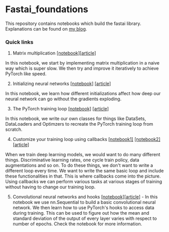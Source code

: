 # Fastai_foundations

This repository contains notebooks which build the fastai library. Explanations can be found on [my blog](https://medium.com/@dipam44).

### Quick links
1. Matrix multiplication [[notebook]](https://github.com/dipam7/fastai_practical_deep_learning/blob/master/deep_learning/course2/notebooks/01_matmul.ipynb)[[article]](https://medium.com/@dipam44/matrix-multiplication-the-pytorch-way-c0ad724402ed)

In this notebook, we start by implementing matrix multiplication in a naive way which is super slow. We then try and improve it iteratively to achieve PyTorch like speed.

2. Initializing neural networks [[notebook]](https://github.com/dipam7/fastai_practical_deep_learning/blob/master/deep_learning/course2/notebooks/02_fully_connected.ipynb) [[article]](https://becominghuman.ai/initializing-neural-networks-3a774eb63745)

In this notebook, we learn how different initializations affect how deep our neural network can go without the gradients exploding.

3. The PyTorch training loop [[notebook]](https://github.com/dipam7/fastai_practical_deep_learning/blob/master/deep_learning/course2/notebooks/03_minibatch_training.ipynb) [[article]](https://becominghuman.ai/the-pytorch-training-loop-3c645c56665a)

In this notebook, we write our own classes for things like DataSets, DataLoaders and Optimzers to recreate the PyTorch training loop from scratch.

4. Customize your training loop using callbacks [[notebook1]](https://github.com/dipam7/fastai_practical_deep_learning/blob/master/deep_learning/course2/notebooks/04_callbacks.ipynb) [[notebook2]](https://github.com/dipam7/fastai_practical_deep_learning/blob/master/deep_learning/course2/notebooks/05a_foundations.ipynb) [[article]](https://medium.com/@dipam44/customize-your-training-loop-with-callbacks-9d93b415a602)

When we train deep learning models, we would want to do many different things. Discriminative learning rates, one cycle train policy, data augmentations and so on. To do these things, we don't want to write a different loop every time. We want to write the same basic loop and include these functionalities in that. This is where callbacks come into the picture. Using callbacks we can perform various tasks at various stages of training without having to change our training loop.

5. Convolutional neural networks and hooks [[notebook]](https://github.com/dipam7/fastai_practical_deep_learning/blob/master/deep_learning/course2/notebooks/06_cuda_cnn_hooks_init.ipynb)[[article]](https://towardsdatascience.com/pytorch-hooks-peek-inside-a-model-a8135246c5df) - In this notebook we use nn.Sequential to build a basic convolutional neural network. We then learn how to use PyTorch's hooks to access data during training. This can be used to figure out how the mean and standard deviation of the output of every layer varies with respect to number of epochs. Check the notebook for more information.
